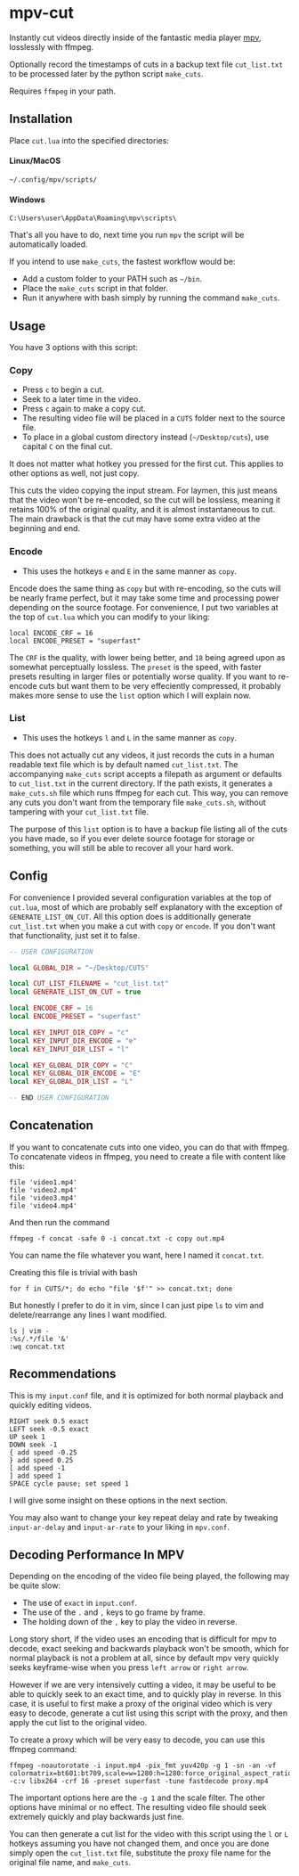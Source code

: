 # mpv-cut
Instantly cut videos directly inside of the fantastic media player [mpv](https://mpv.io/installation/), losslessly with ffmpeg.

Optionally record the timestamps of cuts in a backup text file `cut_list.txt` to be processed later by the python script `make_cuts`.

Requires `ffmpeg` in your path.

## Installation
Place `cut.lua` into the specified directories:

#### Linux/MacOS
```
~/.config/mpv/scripts/
```

#### Windows
```
C:\Users\user\AppData\Roaming\mpv\scripts\
```

That's all you have to do, next time you run `mpv` the script will be automatically loaded.

If you intend to use `make_cuts`, the fastest workflow would be:
- Add a custom folder to your PATH such as `~/bin`.
- Place the `make_cuts` script in that folder.
- Run it anywhere with bash simply by running the command `make_cuts`.

## Usage

You have 3 options with this script:

### Copy
- Press `c` to begin a cut.
- Seek to a later time in the video.
- Press `c` again to make a copy cut.
- The resulting video file will be placed in a `CUTS` folder next to the source file.
- To place in a global custom directory instead (`~/Desktop/cuts`), use capital `C` on the final cut.

It does not matter what hotkey you pressed for the first cut.
This applies to other options as well, not just copy.

This cuts the video copying the input stream.
For laymen, this just means that the video won't be re-encoded,
so the cut will be lossless,
meaning it retains 100% of the original quality,
and it is almost instantaneous to cut.
The main drawback is that the cut may have some extra video at the beginning and end.

### Encode
- This uses the hotkeys `e` and `E` in the same manner as `copy`.

Encode does the same thing as `copy` but with re-encoding, so the cuts will be nearly frame perfect,
but it may take some time and processing power depending on the source footage.
For convenience, I put two variables at the top of `cut.lua` which you can modify to your liking:
```
local ENCODE_CRF = 16
local ENCODE_PRESET = "superfast"
```
The `CRF` is the quality, with lower being better, and `18` being agreed upon as somewhat perceptually lossless.
The `preset` is the speed, with faster presets resulting in larger files or potentially worse quality.
If you want to re-encode cuts but want them to be very effeciently compressed,
it probably makes more sense to use the `list` option which I will explain now.

### List
- This uses the hotkeys `l` and `L` in the same manner as `copy`.

This does not actually cut any videos,
it just records the cuts in a human readable text file which is by default named `cut_list.txt`.
The accompanying `make_cuts` script accepts a filepath as argument or defaults to `cut_list.txt` in the current directory.
If the path exists, it generates a `make_cuts.sh` file which runs ffmpeg for each cut.
This way, you can remove any cuts you don't want from the temporary file `make_cuts.sh`,
without tampering with your `cut_list.txt` file.

The purpose of this `list` option is to have a backup file listing all of the cuts you have made,
so if you ever delete source footage for storage or something,
you will still be able to recover all your hard work.

## Config
For convenience I provided several configuration variables at the top of `cut.lua`,
most of which are probably self explanatory with the exception of `GENERATE_LIST_ON_CUT`.
All this option does is additionally generate `cut_list.txt` when you make a cut with `copy` or `encode`.
If you don't want that functionality, just set it to false.

```lua
-- USER CONFIGURATION

local GLOBAL_DIR = "~/Desktop/CUTS"

local CUT_LIST_FILENAME = "cut_list.txt"
local GENERATE_LIST_ON_CUT = true

local ENCODE_CRF = 16
local ENCODE_PRESET = "superfast"

local KEY_INPUT_DIR_COPY = "c"
local KEY_INPUT_DIR_ENCODE = "e"
local KEY_INPUT_DIR_LIST = "l"

local KEY_GLOBAL_DIR_COPY = "C"
local KEY_GLOBAL_DIR_ENCODE = "E"
local KEY_GLOBAL_DIR_LIST = "L"

-- END USER CONFIGURATION
```

## Concatenation
If you want to concatenate cuts into one video, you can do that with ffmpeg.
To concatenate videos in ffmpeg, you need to create a file with content like this:
```
file 'video1.mp4'
file 'video2.mp4'
file 'video3.mp4'
file 'video4.mp4'
```
And then run the command
```
ffmpeg -f concat -safe 0 -i concat.txt -c copy out.mp4
```
You can name the file whatever you want, here I named it `concat.txt`.

Creating this file is trivial with bash
```
for f in CUTS/*; do echo "file '$f'" >> concat.txt; done
```

But honestly I prefer to do it in vim,
since I can just pipe `ls` to vim and delete/rearrange any lines I want modified.
```
ls | vim -
:%s/.*/file '&'
:wq concat.txt
```

## Recommendations

This is my `input.conf` file, and it is optimized for both normal playback and quickly editing videos.
```
RIGHT seek 0.5 exact
LEFT seek -0.5 exact
UP seek 1
DOWN seek -1
{ add speed -0.25
} add speed 0.25
[ add speed -1
] add speed 1
SPACE cycle pause; set speed 1
```
I will give some insight on these options in the next section.

You may also want to change your key repeat delay and rate
by tweaking `input-ar-delay` and `input-ar-rate` to your liking in `mpv.conf`.

## Decoding Performance In MPV

Depending on the encoding of the video file being played, the following may be quite slow:
- The use of `exact` in `input.conf`.
- The use of the `.` and `,` keys to go frame by frame.
- The holding down of the `,` key to play the video in reverse.

Long story short, if the video uses an encoding that is difficult for mpv to decode,
exact seeking and backwards playback won't be smooth, which for normal playback is not a problem at all,
since by default mpv very quickly seeks keyframe-wise when you press `left arrow` or `right arrow`.

However if we are very intensively cutting a video,
it may be useful to be able to quickly seek to an exact time, and to quickly play in reverse.
In this case, it is useful to first make a proxy of the original video which is very easy to decode,
generate a cut list using this script with the proxy, and then apply the cut list to the original video.

To create a proxy which will be very easy to decode, you can use this ffmpeg command:
```
ffmpeg -noautorotate -i input.mp4 -pix_fmt yuv420p -g 1 -sn -an -vf colormatrix=bt601:bt709,scale=w=1280:h=1280:force_original_aspect_ratio=decrease:force_divisible_by=2 -c:v libx264 -crf 16 -preset superfast -tune fastdecode proxy.mp4
```
The important options here are the `-g 1` and the scale filter.
The other options have minimal or no effect.
The resulting video file should seek extremely quickly and play backwards just fine.

You can then generate a cut list for the video with this script using the `l` or `L` hotkeys assuming you have not changed them,
and once you are done simply open the `cut_list.txt` file, substitute the proxy file name for the original file name,
and `make_cuts`.
